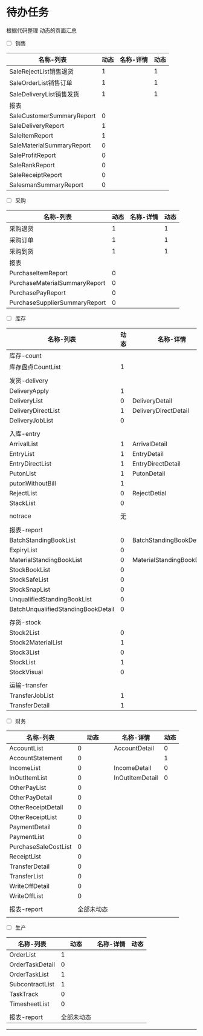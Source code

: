 # 待办任务
根据代码整理 动态的页面汇总
- [ ] 销售

| 名称-列表                     | 动态  | 名称-详情 | 动态  |
| ------------------------- | --- | ----- | --- |
| SaleRejectList销售退货        | 1   |       | 1   |
| SaleOrderList销售订单         | 1   |       | 1   |
| SaleDeliveryList销售发货      | 1   |       | 1   |
| 报表                        |     |       |     |
| SaleCustomerSummaryReport | 0   |       |     |
| SaleDeliveryReport        | 1   |       |     |
| SaleItemReport            | 1   |       |     |
| SaleMaterialSummaryReport | 0   |       |     |
| SaleProfitReport          | 0   |       |     |
| SaleRankReport            | 0   |       |     |
| SaleReceiptReport         | 0   |       |     |
| SalesmanSummaryReport     | 0   |       |     |

- [ ] 采购

| 名称-列表                         | 动态  | 名称-详情 | 动态  |
| ----------------------------- | --- | ----- | --- |
| 采购退货                          | 1   |       | 1   |
| 采购订单                          | 1   |       | 1   |
| 采购到货                          | 1   |       | 1   |
| 报表                            |     |       |     |
| PurchaseItemReport            | 0   |       |     |
| PurchaseMaterialSummaryReport | 0   |       |     |
| PurchasePayReport             | 0   |       |     |
| PurchaseSupplierSummaryReport | 0   |       |     |

- [ ] 库存

| 名称-列表                              | 动态  | 名称-详情                      | 动态  |
| ---------------------------------- | --- | -------------------------- | --- |
| 库存-count                           |     |                            |     |
| 库存盘点CountList                      | 1   |                            | 1   |
|                                    |     |                            |     |
| 发货-delivery                        |     |                            |     |
| DeliveryApply                      | 1   |                            | 1   |
| DeliveryList                       | 0   | DeliveryDetail             | 0   |
| DeliveryDirectList                 | 1   | DeliveryDirectDetail       | 1   |
| DeliveryJobList                    | 0   |                            |     |
|                                    |     |                            |     |
| 入库-entry                           |     |                            |     |
| ArrivalList                        | 1   | ArrivalDetail              | 1   |
| EntryList                          | 1   | EntryDetail                | 1   |
| EntryDirectList                    | 1   | EntryDirectDetail          | 1   |
| PutonList                          | 1   | PutonDetail                | 1   |
| putonWithoutBill                   | 1   |                            |     |
| RejectList                         | 0   | RejectDetial               | 0   |
| StackList                          | 0   |                            |     |
|                                    |     |                            |     |
| notrace                            | 无   |                            |     |
|                                    |     |                            |     |
| 报表-report                          |     |                            |     |
| BatchStandingBookList              | 0   | BatchStandingBookDetail    | 0   |
| ExpiryList                         | 0   |                            |     |
| MaterialStandingBookList           | 0   | MaterialStandingBookDetail | 0   |
| StockBookList                      | 0   |                            |     |
| StockSafeList                      | 0   |                            |     |
| StockSnapList                      | 0   |                            |     |
| UnqualifiedStandingBookList        | 0   |                            |     |
| BatchUnqualifiedStandingBookDetail | 0   |                            |     |
|                                    |     |                            |     |
| 存货-stock                           |     |                            |     |
| Stock2List                         | 0   |                            |     |
| Stock2MaterialList                 | 1   |                            |     |
| Stock3List                         | 0   |                            |     |
| StockList                          | 1   |                            |     |
| StockVisual                        | 0   |                            |     |
|                                    |     |                            |     |
| 运输-transfer                        |     |                            |     |
| TransferJobList                    | 1   |                            |     |
| TransferDetail                     | 1   |                            |     |


- [ ] 财务


| 名称-列表                | 动态    | 名称-详情           | 动态  |
| -------------------- | ----- | --------------- | --- |
| AccountList          | 0     | AccountDetail   | 0   |
| AccountStatement     | 0     |                 | 1   |
| IncomeList           | 0     | IncomeDetail    | 0   |
| InOutItemList        | 0     | InOutItemDetail | 0   |
| OtherPayList         | 0     |                 |     |
| OtherPayDetail       | 0     |                 |     |
| OtherReceiptDetail   | 0     |                 |     |
| OtherReceiptList     | 0     |                 |     |
| PaymentDetail        | 0     |                 |     |
| PaymentList          | 0     |                 |     |
| PurchaseSaleCostList | 0     |                 |     |
| ReceiptList          | 0     |                 |     |
| TransferDetail       | 0     |                 |     |
| TransferList         | 0     |                 |     |
| WriteOffDetail       | 0     |                 |     |
| WriteOffList         | 0     |                 |     |
|                      |       |                 |     |
| 报表-report            | 全部未动态 |                 |     |
|                      |       |                 |     |

- [ ] 生产

| 名称-列表           | 动态    | 名称-详情 | 动态  |
| --------------- | ----- | ----- | --- |
| OrderList       | 1     |       |     |
| OrderTaskDetail | 0     |       |     |
| OrderTaskList   | 1     |       |     |
| SubcontractList | 1     |       |     |
| TaskTrack       | 0     |       |     |
| TimesheetList   | 0     |       |     |
|                 |       |       |     |
| 报表-report       | 全部未动态 |       |     |






------
